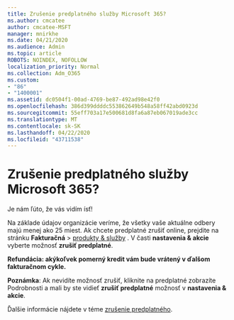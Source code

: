 ```yaml
---
title: Zrušenie predplatného služby Microsoft 365?
ms.author: cmcatee
author: cmcatee-MSFT
manager: mnirkhe
ms.date: 04/21/2020
ms.audience: Admin
ms.topic: article
ROBOTS: NOINDEX, NOFOLLOW
localization_priority: Normal
ms.collection: Adm_O365
ms.custom:
- "86"
- "1400001"
ms.assetid: dc0504f1-00ad-4769-be87-492ad98e42f0
ms.openlocfilehash: 386d399ddddc553862649b548a58ff42abd0923d
ms.sourcegitcommit: 55eff703a17e500681d8fa6a87eb067019ade3cc
ms.translationtype: MT
ms.contentlocale: sk-SK
ms.lasthandoff: 04/22/2020
ms.locfileid: "43711538"
---
```

# <a name="canceling-your-microsoft-365-subscription"></a>Zrušenie predplatného služby Microsoft 365?

Je nám ľúto, že vás vidím ísť!
  
Na základe údajov organizácie veríme, že všetky vaše aktuálne odbery majú menej ako 25 miest. Ak chcete predplatné zrušiť online, prejdite na stránku **Fakturačná** \> [produkty & služby](https://go.microsoft.com/fwlink/p/?linkid=842054) . V časti **nastavenia & akcie** vyberte možnosť **zrušiť predplatné**.
  
**Refundácia: akýkoľvek pomerný kredit vám bude vrátený v ďalšom fakturačnom cykle.** 

**Poznámka**: Ak nevidíte možnosť zrušiť, kliknite na predplatné zobrazíte Podrobnosti a mali by ste vidieť **zrušiť predplatné** možnosť v **nastavenia & akcie**. 

Ďalšie informácie nájdete v téme [zrušenie predplatného](https://docs.microsoft.com/office365/admin/subscriptions-and-billing/cancel-your-subscription). 
